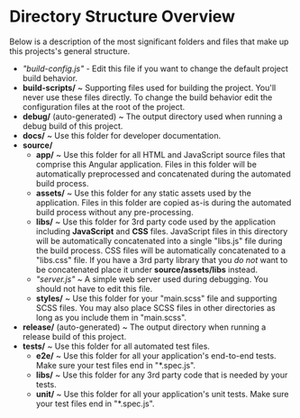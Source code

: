 # Directory Structure Overview

Below is a description of the most significant folders and files that make up this projects's general structure.

- *"build-config.js"* - Edit this file if you want to change the default project build behavior.
- **build-scripts/** ~ Supporting files used for building the project. You'll never use these files directly. To change the build behavior edit the configuration files at the root of the project.
- **debug/** (auto-generated) ~ The output directory used when running a debug build of this project.
- **docs/** ~ Use this folder for developer documentation.
- **source/**
    - **app/** ~ Use this folder for all HTML and JavaScript source files that comprise this Angular application. Files in this folder will be automatically preprocessed and concatenated during the automated build process. 
    - **assets/** ~ Use this folder for any static assets used by the application. Files in this folder are copied as-is during the automated build process without any pre-processing.
    - **libs/** ~ Use this folder for 3rd party code used by the application including **JavaScript** and **CSS** files. JavaScript files in this directory will be automatically concatenated into a single "libs.js" file during the build process. CSS files will be automatically concatenated to a "libs.css" file. If you have a 3rd party library that you _do not_ want to be concatenated place it under **source/assets/libs** instead.
    - *"server.js"* ~ A simple web server used during debugging. You should not have to edit this file.
    - **styles/** ~ Use this folder for your "main.scss" file and supporting SCSS files. You may also place SCSS files in other directories as long as you include them in "main.scss".
- **release/** (auto-generated) ~ The output directory when running a release build of this project.
- **tests/** ~ Use this folder for all automated test files.
    - **e2e/** ~ Use this folder for all your application's end-to-end tests. Make sure your test files end in "*.spec.js".
    - **libs/** ~ Use this folder for any 3rd party code that is needed by your tests.
    - **unit/** ~ Use this folder for all your application's unit tests. Make sure your test files end in "*.spec.js".